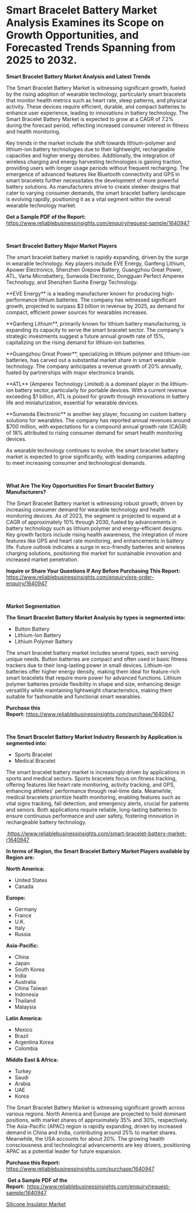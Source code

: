<p><h1>Smart Bracelet Battery Market Analysis Examines its Scope on Growth Opportunities, and Forecasted Trends Spanning from 2025 to 2032.</h1></p><p><strong>Smart Bracelet Battery Market Analysis and Latest Trends</strong></p>
<p><p>The Smart Bracelet Battery Market is witnessing significant growth, fueled by the rising adoption of wearable technology, particularly smart bracelets that monitor health metrics such as heart rate, sleep patterns, and physical activity. These devices require efficient, durable, and compact batteries to enhance user experience, leading to innovations in battery technology. The Smart Bracelet Battery Market is expected to grow at a CAGR of 7.2% during the forecast period, reflecting increased consumer interest in fitness and health monitoring.</p><p>Key trends in the market include the shift towards lithium-polymer and lithium-ion battery technologies due to their lightweight, rechargeable capacities and higher energy densities. Additionally, the integration of wireless charging and energy harvesting technologies is gaining traction, providing users with longer usage periods without frequent recharging. The emergence of advanced features like Bluetooth connectivity and GPS in smart bracelets further necessitates the development of more powerful battery solutions. As manufacturers strive to create sleeker designs that cater to varying consumer demands, the smart bracelet battery landscape is evolving rapidly, positioning it as a vital segment within the overall wearable technology market.</p></p>
<p><strong>Get a Sample PDF of the Report:&nbsp;</strong> <a href="https://www.reliablebusinessinsights.com/enquiry/request-sample/1640947?utm_campaign=2306&utm_medium=2&utm_source=Github&utm_content=ia&utm_term=07042025&utm_id=smart-bracelet-battery">https://www.reliablebusinessinsights.com/enquiry/request-sample/1640947</a></p>
<p>&nbsp;</p>
<p><strong>Smart Bracelet Battery Major Market Players</strong></p>
<p><p>The smart bracelet battery market is rapidly expanding, driven by the surge in wearable technology. Key players include EVE Energy, Ganfeng Lithium, Apower Electronics, Shenzhen Grepow Battery, Guangzhou Great Power, ATL, Varta Microbattery, Sunwoda Electronic, Dongguan Perfect Amperex Technology, and Shenzhen Sunhe Energy Technology.</p><p>**EVE Energy** is a leading manufacturer known for producing high-performance lithium batteries. The company has witnessed significant growth, projected to surpass $3 billion in revenue by 2025, as demand for compact, efficient power sources for wearables increases.</p><p>**Ganfeng Lithium**, primarily known for lithium battery manufacturing, is expanding its capacity to serve the smart bracelet sector. The company's strategic investments suggest a future annual growth rate of 15%, capitalizing on the rising demand for lithium-ion batteries.</p><p>**Guangzhou Great Power**, specializing in lithium polymer and lithium-ion batteries, has carved out a substantial market share in smart wearable technology. The company anticipates a revenue growth of 20% annually, fueled by partnerships with major electronics brands.</p><p>**ATL** (Amperex Technology Limited) is a dominant player in the lithium-ion battery sector, particularly for portable devices. With a current revenue exceeding $1 billion, ATL is poised for growth through innovations in battery life and miniaturization, essential for wearable devices.</p><p>**Sunwoda Electronic** is another key player, focusing on custom battery solutions for wearables. The company has reported annual revenues around $700 million, with expectations for a compound annual growth rate (CAGR) of 18% attributed to rising consumer demand for smart health monitoring devices.</p><p>As wearable technology continues to evolve, the smart bracelet battery market is expected to grow significantly, with leading companies adapting to meet increasing consumer and technological demands.</p></p>
<p>&nbsp;</p>
<p><strong>What Are The Key Opportunities For Smart Bracelet Battery Manufacturers?</strong></p>
<p><p>The Smart Bracelet Battery market is witnessing robust growth, driven by increasing consumer demand for wearable technology and health monitoring devices. As of 2023, the segment is projected to expand at a CAGR of approximately 10% through 2030, fueled by advancements in battery technology such as lithium polymer and energy-efficient designs. Key growth factors include rising health awareness, the integration of more features like GPS and heart rate monitoring, and enhancements in battery life. Future outlook indicates a surge in eco-friendly batteries and wireless charging solutions, positioning the market for sustainable innovation and increased market penetration.</p></p>
<p><strong>Inquire or Share Your Questions If Any Before Purchasing This Report:</strong> <a href="https://www.reliablebusinessinsights.com/enquiry/pre-order-enquiry/1640947?utm_campaign=2306&utm_medium=2&utm_source=Github&utm_content=ia&utm_term=07042025&utm_id=smart-bracelet-battery">https://www.reliablebusinessinsights.com/enquiry/pre-order-enquiry/1640947</a></p>
<p>&nbsp;</p>
<p><strong>Market Segmentation</strong></p>
<p><strong>The Smart Bracelet Battery Market Analysis by types is segmented into:</strong></p>
<p><ul><li>Button Battery</li><li>Lithium-Ion Battery</li><li>Lithium Polymer Battery</li></ul></p>
<p><p>The smart bracelet battery market includes several types, each serving unique needs. Button batteries are compact and often used in basic fitness trackers due to their long-lasting power in small devices. Lithium-ion batteries offer higher energy density, making them ideal for feature-rich smart bracelets that require more power for advanced functions. Lithium polymer batteries provide flexibility in shape and size, enhancing design versatility while maintaining lightweight characteristics, making them suitable for fashionable and functional smart wearables.</p></p>
<p><strong>Purchase this Report:&nbsp;</strong><a href="https://www.reliablebusinessinsights.com/purchase/1640947?utm_campaign=2306&utm_medium=2&utm_source=Github&utm_content=ia&utm_term=07042025&utm_id=smart-bracelet-battery">https://www.reliablebusinessinsights.com/purchase/1640947</a></p>
<p>&nbsp;</p>
<p><strong>The Smart Bracelet Battery Market Industry Research by Application is segmented into:</strong></p>
<p><ul><li>Sports Bracelet</li><li>Medical Bracelet</li></ul></p>
<p><p>The smart bracelet battery market is increasingly driven by applications in sports and medical sectors. Sports bracelets focus on fitness tracking, offering features like heart rate monitoring, activity tracking, and GPS, enhancing athletes' performance through real-time data. Meanwhile, medical bracelets prioritize health monitoring, enabling features such as vital signs tracking, fall detection, and emergency alerts, crucial for patients and seniors. Both applications require reliable, long-lasting batteries to ensure continuous performance and user safety, fostering innovation in rechargeable battery technology.</p></p>
<p><a href="https://www.reliablebusinessinsights.com/smart-bracelet-battery-market-r1640947?utm_campaign=2306&utm_medium=2&utm_source=Github&utm_content=ia&utm_term=07042025&utm_id=smart-bracelet-battery">&nbsp;https://www.reliablebusinessinsights.com/smart-bracelet-battery-market-r1640947</a></p>
<p><strong>In terms of Region, the Smart Bracelet Battery Market Players available by Region are:</strong></p>
<p>
    <p> <strong> North America: </strong>
        <ul>
            <li>United States</li>
            <li>Canada</li>
        </ul>
        </p> 
    <p> <strong> Europe: </strong>
        <ul>
            <li>Germany</li>
            <li>France</li>
            <li>U.K.</li>
            <li>Italy</li>
            <li>Russia</li>
        </ul>
        </p> 
    <p> <strong> Asia-Pacific: </strong>
        <ul>
            <li>China</li>
            <li>Japan</li>
            <li>South Korea</li>
            <li>India</li>
            <li>Australia</li>
            <li>China Taiwan</li>
            <li>Indonesia</li>
            <li>Thailand</li>
            <li>Malaysia</li>
        </ul>
        </p> 
    <p> <strong> Latin America: </strong>
        <ul>
            <li>Mexico</li>
            <li>Brazil</li>
            <li>Argentina Korea</li>
            <li>Colombia</li>
        </ul>
        </p> 
    <p> <strong> Middle East & Africa: </strong>
        <ul>
            <li>Turkey</li>
            <li>Saudi</li>
            <li>Arabia</li>
            <li>UAE</li>
            <li>Korea</li>
        </ul>
    </p>
    </p>
<p><p>The Smart Bracelet Battery Market is witnessing significant growth across various regions. North America and Europe are projected to hold dominant positions, with market shares of approximately 35% and 30%, respectively. The Asia-Pacific (APAC) region is rapidly expanding, driven by increased demand in China and India, contributing around 25% to market shares. Meanwhile, the USA accounts for about 20%. The growing health consciousness and technological advancements are key drivers, positioning APAC as a potential leader for future expansion.</p></p>
<p><strong>Purchase this Report: </strong><a href="https://www.reliablebusinessinsights.com/purchase/1640947?utm_campaign=2306&utm_medium=2&utm_source=Github&utm_content=ia&utm_term=07042025&utm_id=smart-bracelet-battery">https://www.reliablebusinessinsights.com/purchase/1640947</a></p>
<p>&nbsp;<strong>Get a Sample PDF of the Report:&nbsp;&nbsp;</strong><a href="https://www.reliablebusinessinsights.com/enquiry/request-sample/1640947?utm_campaign=2306&utm_medium=2&utm_source=Github&utm_content=ia&utm_term=07042025&utm_id=smart-bracelet-battery">https://www.reliablebusinessinsights.com/enquiry/request-sample/1640947</a></p>
<p><strong></strong></p>
<p><p><a href="https://github.com/comasnickie/Market-Research-Report-List-1/blob/main/silicone-insulator-market.md?utm_campaign=2306&utm_medium=2&utm_source=Github&utm_content=ia&utm_term=07042025&utm_id=smart-bracelet-battery">Silicone Insulator Market</a></p></p>